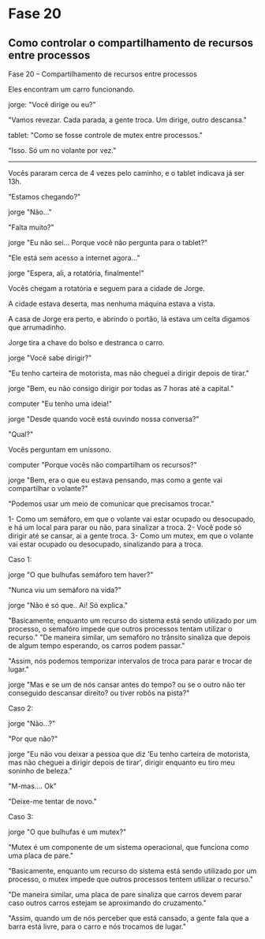# Fase 20

## Como controlar o compartilhamento de recursos entre processos

Fase 20 – Compartilhamento de recursos entre processos

Eles encontram um carro funcionando.

jorge: "Você dirige ou eu?"

"Vamos revezar. Cada parada, a gente troca. Um dirige, outro descansa."

tablet: "Como se fosse controle de mutex entre processos."

"Isso. Só um no volante por vez."

---

Vocês pararam cerca de 4 vezes pelo caminho, e o tablet indicava já ser 13h.

"Estamos chegando?"

jorge "Não..."

"Falta muito?"

jorge "Eu não sei... Porque você não pergunta para o tablet?"

"Ele está sem acesso a internet agora..."

jorge "Espera, ali, a rotatória, finalmente!"

Vocês chegam a rotatória e seguem para a cidade de Jorge.

A cidade estava deserta, mas nenhuma máquina estava a vista.

A casa de Jorge era perto, e abrindo o portão, lá estava um celta digamos que arrumadinho.

Jorge tira a chave do bolso e destranca o carro.

jorge "Você sabe dirigir?"

"Eu tenho carteira de motorista, mas não cheguei a dirigir depois de tirar."

jorge "Bem, eu não consigo dirigir por todas as 7 horas até a capital."

computer "Eu tenho uma ideia!"

jorge "Desde quando você está ouvindo nossa conversa?"

"Qual?"

Vocês perguntam em uníssono.

computer "Porque vocês não compartilham os recursos?"

jorge "Bem, era o que eu estava pensando, mas como a gente vai compartilhar o volante?"

"Podemos usar um meio de comunicar que precisamos trocar."

1- Como um semáforo, em que o volante vai estar ocupado ou desocupado, e há um local para parar ou não, para sinalizar a troca.
2- Você pode só dirigir até se cansar, ai a gente troca.
3- Como um mutex, em que o volante vai estar ocupado ou desocupado, sinalizando para a troca.

Caso 1:

jorge "O que bulhufas semáforo tem haver?"

"Nunca viu um semáforo na vida?"

jorge "Não é só que.. Ai! Só explica."

"Basicamente, enquanto um recurso do sistema está sendo utilizado por um processo, o semafóro impede que outros processos tentam utilizar o recurso."
"De maneira similar, um semafóro no trânsito sinaliza que depois de algum tempo esperando, os carros podem passar."

"Assim, nós podemos temporizar intervalos de troca para parar e trocar de lugar."

jorge "Mas e se um de nós cansar antes do tempo? ou se o outro não ter conseguido descansar direito? ou tiver robôs na pista?"

Caso 2:

jorge "Não...?"

"Por que não?"

jorge "Eu não vou deixar a pessoa que diz 'Eu tenho carteira de motorista, mas não cheguei a dirigir depois de tirar', dirigir enquanto eu tiro meu soninho de beleza."

"M-mas.... Ok"

"Deixe-me tentar de novo."

Caso 3:

jorge "O que bulhufas é um mutex?"

"Mutex é um componente de um sistema operacional, que funciona como uma placa de pare."

"Basicamente, enquanto um recurso do sistema está sendo utilizado por um processo, o mutex impede que outros processos tentem utilizar o recurso."

"De maneira similar, uma placa de pare sinaliza que carros devem parar caso outros carros estejam se aproximando do cruzamento."

"Assim, quando um de nós perceber que está cansado, a gente fala que a barra está livre, para o carro e nós trocamos de lugar."
